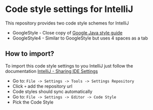 # Code style settings for IntelliJ

This repository provides two code style schemes for IntelliJ
- GoogleStyle - Close copy of [Google Java style guide](https://google.github.io/styleguide/javaguide.html)
- GoogleStyle4 - Similar to GoogleStyle but uses 4 spaces as a tab

## How to import?

To import this code style settings to you IntelliJ just follow the documentation [IntelliJ - Sharing IDE Settings](https://www.jetbrains.com/help/idea/2017.1/sharing-your-ide-settings.html#d395653e148)

- Go to: `File -> Settings -> Tools -> Settings Repository`
- Click `+` add the repository url
- Code styles should sync automatically
- Go to: `File -> Settings -> Editor -> Code Style`
- Pick the Code Style
